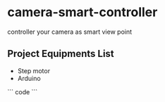 # camera-smart-controller
controller your camera as smart view point
<h2>Project Equipments List</h2>
<ul>
  <li>Step motor</li>
  <li>Arduino</li>
</ul>
```
code
```

